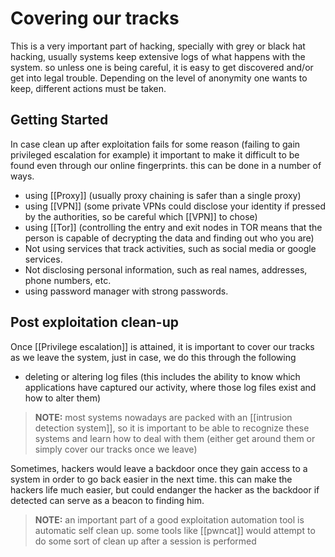 # Covering our tracks
This is a very important part of hacking, specially with grey or black hat hacking, usually systems keep extensive logs of what happens with the system. so unless one is being careful, it is easy to get discovered and/or get into legal trouble.
Depending on the level of anonymity one wants to keep, different actions must be taken.
## Getting Started
In case clean up after exploitation fails for some reason (failing to gain privileged escalation for example) it important to make it difficult to be found even through our online fingerprints. this can be done in a number of ways.
- using [[Proxy]] (usually proxy chaining is safer than a single proxy)
- using [[VPN]] (some private VPNs could disclose your identity if pressed by the authorities, so be careful which [[VPN]] to chose)
- using [[Tor]] (controlling the entry and exit nodes in TOR means that the person is capable of decrypting the data and finding out who you are)
- Not using services that track activities, such as social media or google services.
- Not disclosing personal information, such as real names, addresses, phone numbers, etc.
- using password manager with strong passwords.
## Post exploitation clean-up
Once [[Privilege escalation]] is attained, it is important to cover our tracks as we leave the system, just in case, we do this through the following
- deleting or altering log files (this includes the ability to know which applications have captured our activity, where those log files exist and how to alter them)
> **NOTE:** most systems nowadays are packed with an [[intrusion detection system]], so it is important to be able to recognize these systems and learn how to deal with them (either get around them or simply cover our tracks once we leave)

Sometimes, hackers would leave a backdoor once they gain access to a system in order to go back easier in the next time. this can make the hackers life much easier, but could endanger the hacker as the backdoor if detected can serve as a beacon to finding him.
>**NOTE:** an important part of a good exploitation automation tool is automatic self clean up. some tools like [[pwncat]] would attempt to do some sort of clean up after a session is performed
